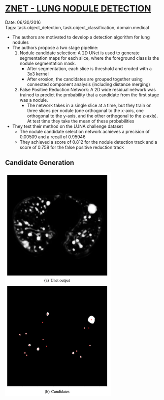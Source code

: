 # [ZNET - LUNG NODULE DETECTION](http://luna16.grand-challenge.org/serve/public_html/pdfs/ZNET_NDET_160831.pdf/)

Date: 06/30/2016  
Tags: task.object_detection, task.object_classification, domain.medical

- The authors are motivated to develop a detection algorithm for lung nodules
- The authors propose a two stage pipeline:
    1. Nodule candidate selection: A 2D UNet is used to generate segmentation maps for each slice, where the foreground class is the nodule segmentation mask.
        - After segmentation, each slice is threshold and eroded with a 3x3 kernel
        - After erosion, the candidates are grouped together using connected component analysis (including distance merging)
    2. False Positive Reduction Network: A 2D wide residual network was trained to predict the probability that a candidate from the first stage was a nodule.
        - The network takes in a single slice at a time, but they train on three slices per nodule (one orthogonal to the x-axis, one orthogonal to the y-axis, and the other orthogonal to the z-axis). At test time they take the mean of these probabilities
- They test their method on the LUNA challenge dataset
    - The nodule candidate selection network achieves a precision of 0.00509 and a recall of 0.95946
    - They achieved a score of 0.812 for the nodule detection track and a score of 0.758 for the false positive reduction track 

## Candidate Generation

![](./images/znet_candidate_generation.png)
